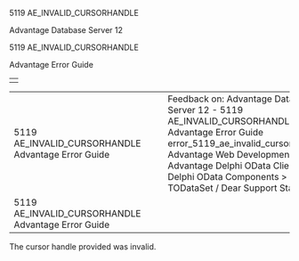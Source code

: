 5119 AE\_INVALID\_CURSORHANDLE




Advantage Database Server 12  

5119 AE\_INVALID\_CURSORHANDLE

Advantage Error Guide

|  |
| --- |
|  |

|  |  |  |  |  |
| --- | --- | --- | --- | --- |
| 5119 AE\_INVALID\_CURSORHANDLE  Advantage Error Guide |  |  | Feedback on: Advantage Database Server 12 - 5119 AE\_INVALID\_CURSORHANDLE Advantage Error Guide error\_5119\_ae\_invalid\_cursorhandle Advantage Web Development > Advantage Delphi OData Client > Delphi OData Components > TODataSet / Dear Support Staff, |  |
| 5119 AE\_INVALID\_CURSORHANDLE  Advantage Error Guide |  |  |  |  |

The cursor handle provided was invalid.
